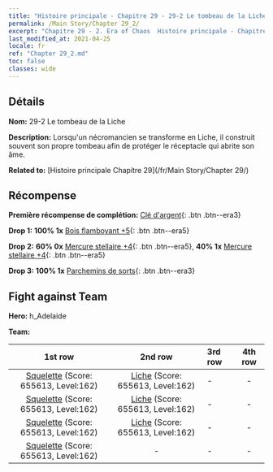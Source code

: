 ```yaml
---
title: "Histoire principale - Chapitre 29 - 29-2 Le tombeau de la Liche"
permalink: /Main Story/Chapter 29_2/
excerpt: "Chapitre 29 - 2. Era of Chaos  Histoire principale - Chapitre 29_2. 29-2 Le tombeau de la Liche"
last_modified_at: 2021-04-25
locale: fr
ref: "Chapter 29_2.md"
toc: false
classes: wide
---
```


## Détails

 **Nom:** 29-2 Le tombeau de la Liche

 **Description:** Lorsqu'un nécromancien se transforme en Liche, il construit souvent son propre tombeau afin de protéger le réceptacle qui abrite son âme.

 **Related to:** [Histoire principale Chapitre 29](/fr/Main Story/Chapter 29/)

## Récompense

 **Première récompense de complétion:** [Clé d'argent](/ItemsFR/con_693/){: .btn .btn--era3}

 **Drop 1:** **100% 1x** [Bois flamboyant +5](/ItemsFR/mat_97/){: .btn .btn--era5}

 **Drop 2:** **60% 0x** [Mercure stellaire +4](/ItemsFR/mat_91/){: .btn .btn--era5}, **40% 1x** [Mercure stellaire +4](/ItemsFR/mat_91/){: .btn .btn--era5}

 **Drop 3:** **100% 1x** [Parchemins de sorts](/ItemsFR/con_694/){: .btn .btn--era3}


## Fight against Team
 **Hero:** h_Adelaide

 **Team:**


  | 1st row | 2nd row | 3rd row | 4th row |
  |:----:|:----:|:----|:----:|
  | [Squelette](/fr/units/Skeleton/) (Score: 655613, Level:162)  | [Liche](/fr/units/Lich/) (Score: 655613, Level:162)  | - | - |
  | [Squelette](/fr/units/Skeleton/) (Score: 655613, Level:162)  | [Liche](/fr/units/Lich/) (Score: 655613, Level:162)  | - | - |
  | [Squelette](/fr/units/Skeleton/) (Score: 655613, Level:162)  | [Liche](/fr/units/Lich/) (Score: 655613, Level:162)  | - | - |
  | [Squelette](/fr/units/Skeleton/) (Score: 655613, Level:162)  | - | - | - |


